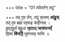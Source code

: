 +++
title = "01 तदेवर्तन् तदु"

+++
तद् ए॒व र्तन्, तदु॑ स॒त्यम् **आ॑हु॒स्**  
तद् ए॒व ब्रह्म॑ पर॒मङ् क॑वी॒नाम् ।  
इ॒ष्टा॒पू॒र्तं ब॑हु॒धा **जा॒तञ् जाय॑मानव्ँ**  
वि॒श्वं **बि॑भर्ति॒**  भुव॑नस्य॒ नाभिः॑ ॥